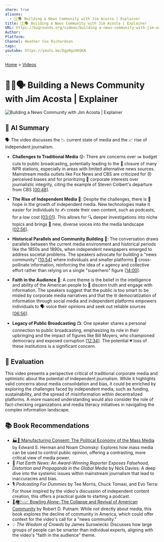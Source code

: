 ```yaml
---
share: true
aliases:
  - 📰🤝🗣️ Building a News Community with Jim Acosta | Explainer
title: 📰🤝🗣️ Building a News Community with Jim Acosta | Explainer
URL: https://bagrounds.org/videos/building-a-news-community-with-jim-acosta-explainer
Author: 
Platform: 
Channel: Heather Cox Richardson
tags: 
youtube: https://youtu.be/Dgp0gnXKOKA
---
```

[Home](../index.md) > [Videos](./index.md)  
# 📰🤝🗣️ Building a News Community with Jim Acosta | Explainer  
![Building a News Community with Jim Acosta | Explainer](https://youtu.be/Dgp0gnXKOKA)  
  
## 🤖 AI Summary  
🗣️ The video discusses the 📉 current state of media and the 📈 rise of independent journalism.  
  
* **Challenges to Traditional Media** 😟: There are concerns over ✂️ budget cuts to public broadcasting, potentially leading to the 🚫 closure of many NPR stations, especially in areas with limited alternative news sources. Mainstream media outlets like Fox News and CBS are criticized for 😠 perceived biases and for prioritizing 🏢 corporate interests over journalistic integrity, citing the example of Steven Colbert's departure from CBS \[[00:48](http://www.youtube.com/watch?v=Dgp0gnXKOKA&t=48)\].  
  
* **The Rise of Independent Media** 🌱: Despite the challenges, there is 🌟 hope in the growth of independent media. New technologies make it easier for individuals to ✍️ create their own content, such as podcasts, for a low cost \[[03:01](http://www.youtube.com/watch?v=Dgp0gnXKOKA&t=181)\]. This allows for 🔍 deeper investigations into niche topics and brings 🌈 new, diverse voices into the media landscape \[[02:56](http://www.youtube.com/watch?v=Dgp0gnXKOKA&t=176)\].  
  
* **Historical Parallels and Community Building** 📜: The conversation draws parallels between the current media environment and historical periods like the 1850s and 1890s, when independent newspapers emerged to address societal problems. The speakers advocate for building a "news community" \[[10:54](http://www.youtube.com/watch?v=Dgp0gnXKOKA&t=654)\] where individuals and smaller platforms 🤝 cross-pollinate information, reinforcing the idea of ✊ agency and collective effort rather than relying on a single "superhero" figure \[[14:00](http://www.youtube.com/watch?v=Dgp0gnXKOKA&t=840)\].  
  
* **Faith in the Audience** 🧠: A core theme is the belief in the intelligence and ability of the American people to 🎯 discern truth and engage with information. The speakers suggest that the public is too smart to be misled by corporate media narratives and that the 🌐 democratization of information through social media and independent platforms empowers individuals to 🗣️ voice their opinions and seek out reliable sources \[[06:56](http://www.youtube.com/watch?v=Dgp0gnXKOKA&t=416)\].  
  
* **Legacy of Public Broadcasting** 📺: One speaker shares a personal connection to public broadcasting, emphasizing its role in their upbringing and the impact of figures like Bill Moyers, who championed democracy and exposed corruption \[[12:34](http://www.youtube.com/watch?v=Dgp0gnXKOKA&t=754)\]. The potential 💔 loss of these institutions is a significant concern.  
  
## 🤔 Evaluation  
This video presents a perspective critical of traditional corporate media and optimistic about the potential of independent journalism. While it highlights valid concerns about media consolidation and bias, it could be enriched by exploring the challenges faced by independent media, such as funding, sustainability, and the spread of misinformation within decentralized platforms. A more nuanced understanding would also consider the role of fact-checking organizations and media literacy initiatives in navigating the complex information landscape.  
  
## 📚 Book Recommendations  
* [🏭🫡 Manufacturing Consent: The Political Economy of the Mass Media](../books/manufacturing-consent.md) by Edward S. Herman and Noam Chomsky: Explores how mass media can be used to control public opinion, offering a contrasting, more critical view of media power.  
* 📰 *Flat Earth News: An Award-Winning Reporter Exposes Falsehood, Distortion and Propaganda in the Global Media* by Nick Davies: A deep dive into the systemic issues within mainstream journalism that lead to inaccuracies and bias.  
* 🎙️ *Podcasting For Dummies* by Tee Morris, Chuck Tomasi, and Evo Terra: For those inspired by the video's discussion of independent content creation, this offers a practical guide to starting a podcast.  
* [🎳🏘️📉📈 Bowling Alone: The Collapse and Revival of American Community](../books/bowling-alone.md) by Robert D. Putnam: While not directly about media, this book explores the decline of community in America, which could offer context for the video's call for a "news community."  
* 💡 *The Wisdom of Crowds* by James Surowiecki: Discusses how large groups of people can be smarter than individual experts, aligning with the video's "faith in the audience" theme.
